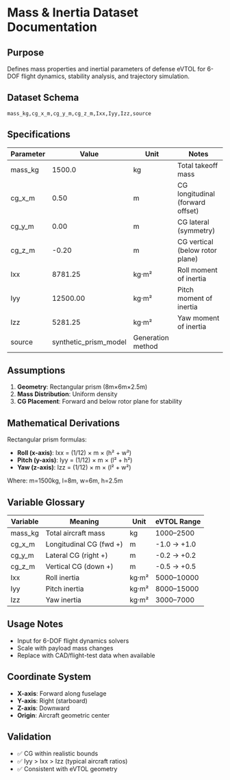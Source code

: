 # Mass & Inertia Dataset Documentation

## Purpose
Defines mass properties and inertial parameters of defense eVTOL for 6-DOF flight dynamics, stability analysis, and trajectory simulation.

## Dataset Schema
```
mass_kg,cg_x_m,cg_y_m,cg_z_m,Ixx,Iyy,Izz,source
```

## Specifications

| Parameter | Value | Unit | Notes |
|-----------|-------|------|-------|
| mass_kg   | 1500.0 | kg | Total takeoff mass |
| cg_x_m    | 0.50  | m  | CG longitudinal (forward offset) |
| cg_y_m    | 0.00  | m  | CG lateral (symmetry) |
| cg_z_m    | -0.20 | m  | CG vertical (below rotor plane) |
| Ixx       | 8781.25 | kg·m² | Roll moment of inertia |
| Iyy       | 12500.00 | kg·m² | Pitch moment of inertia |
| Izz       | 5281.25 | kg·m² | Yaw moment of inertia |
| source    | synthetic_prism_model | Generation method |

## Assumptions
1. **Geometry**: Rectangular prism (8m×6m×2.5m)
2. **Mass Distribution**: Uniform density
3. **CG Placement**: Forward and below rotor plane for stability

## Mathematical Derivations

Rectangular prism formulas:
- **Roll (x-axis)**: Ixx = (1/12) × m × (h² + w²)
- **Pitch (y-axis)**: Iyy = (1/12) × m × (l² + h²)  
- **Yaw (z-axis)**: Izz = (1/12) × m × (l² + w²)

Where: m=1500kg, l=8m, w=6m, h=2.5m

## Variable Glossary

| Variable | Meaning | Unit | eVTOL Range |
|----------|---------|------|-------------|
| mass_kg | Total aircraft mass | kg | 1000–2500 |
| cg_x_m | Longitudinal CG (fwd +) | m | -1.0 → +1.0 |
| cg_y_m | Lateral CG (right +) | m | -0.2 → +0.2 |
| cg_z_m | Vertical CG (down +) | m | -0.5 → +0.5 |
| Ixx | Roll inertia | kg·m² | 5000–10000 |
| Iyy | Pitch inertia | kg·m² | 8000–15000 |
| Izz | Yaw inertia | kg·m² | 3000–7000 |

## Usage Notes
- Input for 6-DOF flight dynamics solvers
- Scale with payload mass changes
- Replace with CAD/flight-test data when available

## Coordinate System
- **X-axis**: Forward along fuselage
- **Y-axis**: Right (starboard)  
- **Z-axis**: Downward
- **Origin**: Aircraft geometric center

## Validation
- ✅ CG within realistic bounds
- ✅ Iyy > Ixx > Izz (typical aircraft ratios)
- ✅ Consistent with eVTOL geometry
